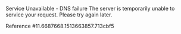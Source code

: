 Service Unavailable - DNS failure The server is temporarily unable to service your request. Please try again later.

Reference #11.6687668.1513663857.713cbf5